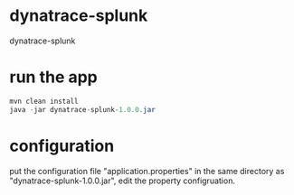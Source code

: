 # dynatrace-splunk
dynatrace-splunk

# run the app
```java
mvn clean install
java -jar dynatrace-splunk-1.0.0.jar
```
# configuration
put the configuration file "application.properties" in the same directory as "dynatrace-splunk-1.0.0.jar", edit the property configruation.
